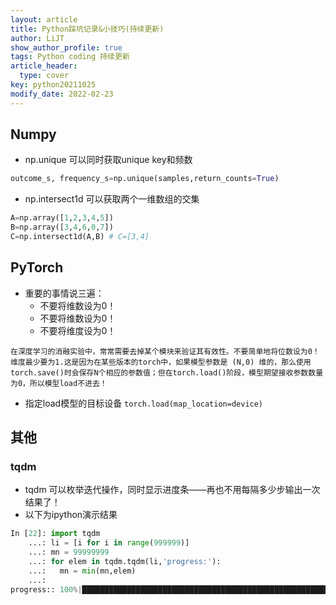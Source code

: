 ```yaml
---
layout: article
title: Python踩坑记录&小技巧(持续更新)
author: LiJT
show_author_profile: true
tags: Python coding 持续更新
article_header:
  type: cover
key: python20211025
modify_date: 2022-02-23
---
```


## Numpy
- np.unique 可以同时获取unique key和频数
```python
outcome_s, frequency_s=np.unique(samples,return_counts=True)
```
- np.intersect1d 可以获取两个一维数组的交集
```python
A=np.array([1,2,3,4,5])
B=np.array([3,4,6,0,7])
C=np.intersect1d(A,B) # C=[3,4]
```

<!--more-->

## PyTorch
- 重要的事情说三遍：
  - 不要将维数设为0！
  - 不要将维数设为0！
  - 不要将维度设为0！
```
在深度学习的消融实验中，常常需要去掉某个模块来验证其有效性。不要简单地将位数设为0！维度最少要为1.这是因为在某些版本的torch中，如果模型参数是 (N,0) 维的，那么使用torch.save()时会保存N个相应的参数值；但在torch.load()阶段，模型期望接收参数数量为0，所以模型load不进去！
```

- 指定load模型的目标设备
  `torch.load(map_location=device)`


## 其他
### tqdm
- tqdm 可以枚举迭代操作，同时显示进度条——再也不用每隔多少步输出一次结果了！
- 以下为ipython演示结果

```python
In [22]: import tqdm
    ...: li = [i for i in range(999999)]
    ...: mn = 99999999
    ...: for elem in tqdm.tqdm(li,'progress:'):
    ...:   mn = min(mn,elem)
    ...:
progress:: 100%|████████████████████████████████████████████████████████████████████████████████████████████████████████████████████████████████████████████████████| 999999/999999 [00:00<00:00, 2086298.02it/s]

```
